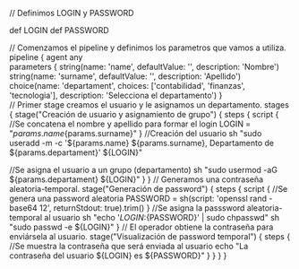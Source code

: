 // Definimos LOGIN y PASSWORD 

def LOGIN
def PASSWORD

// Comenzamos el pipeline y definimos los parametros que vamos a utiliza.
pipeline {
    agent any                
    parameters {
        string(name: 'name', defaultValue: '', description: 'Nombre')
        string(name: 'surname', defaultValue: '', description: 'Apellido')
        choice(name: 'departament', choices: ['contabilidad', 'finanzas', 'tecnologia'], description: 'Selecciona el departamento')
    }  
// Primer stage creamos el usuario y le asignamos un departamento.
    stages {
        stage("Creación de usuario y asignamiento de grupo") {
            steps {
                script {
                    //Se concatena el nombre y apellido para formar el login
                    LOGIN = "${params.name}${params.surname}"
                }
                  //Creación del usuario
                sh "sudo useradd -m -c '${params.name} ${params.surname}, Departamento de ${params.departament}' ${LOGIN}"

   //Se asigna el usuario a un grupo (departamento)
                sh "sudo usermod -aG ${params.departament} ${LOGIN}"
                }
        }
      // Generamos una contraseña aleatoria-temporal.
        stage("Generación de password") {
            steps {
                script {
                    //Se genera una password aleatoria
                    PASSWORD = sh(script: 'openssl rand -base64 12', returnStdout: true).trim()
                }
                //Se asigna la passsword aleatoria-temporal al usuario
                sh "echo '${LOGIN}:${PASSWORD}' | sudo chpasswd"
                sh "sudo passwd -e ${LOGIN}"
            }
        // El operador obtiene la contraseña para enviársela al usuario.
        stage("Visualización de password temporal") {
            steps {
                //Se muestra la contraseña que será enviada al usuario
                echo "La contraseña del usuario ${LOGIN} es ${PASSWORD}"
            }
        }
    }
}
